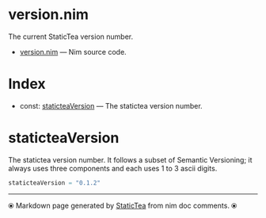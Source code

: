 # version.nim

The current StaticTea version number.


* [version.nim](../../src/version.nim) &mdash; Nim source code.
# Index

* const: [staticteaVersion](#staticteaversion) &mdash; The statictea version number.

# staticteaVersion

The statictea version number. It follows a subset of Semantic
Versioning; it always uses three components and each uses 1 to 3
ascii digits.


~~~nim
staticteaVersion = "0.1.2"
~~~


---
⦿ Markdown page generated by [StaticTea](https://github.com/flenniken/statictea/) from nim doc comments. ⦿

